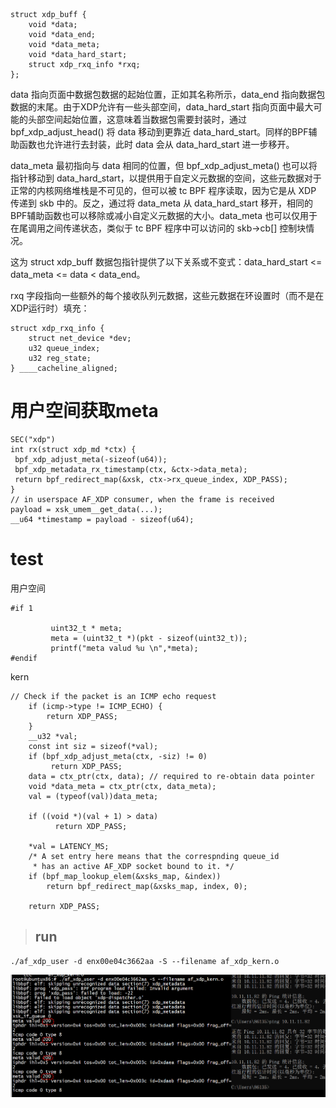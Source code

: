 

```
struct xdp_buff {
    void *data;
    void *data_end;
    void *data_meta;
    void *data_hard_start;
    struct xdp_rxq_info *rxq;
};
```

data 指向页面中数据包数据的起始位置，正如其名称所示，data_end 指向数据包数据的末尾。由于XDP允许有一些头部空间，data_hard_start 指向页面中最大可能的头部空间起始位置，这意味着当数据包需要封装时，通过 bpf_xdp_adjust_head() 将 data 移动到更靠近 data_hard_start。同样的BPF辅助函数也允许进行去封装，此时 data 会从 data_hard_start 进一步移开。

data_meta 最初指向与 data 相同的位置，但 bpf_xdp_adjust_meta() 也可以将指针移动到 data_hard_start，以提供用于自定义元数据的空间，这些元数据对于正常的内核网络堆栈是不可见的，但可以被 tc BPF 程序读取，因为它是从 XDP 传递到 skb 中的。反之，通过将 data_meta 从 data_hard_start 移开，相同的BPF辅助函数也可以移除或减小自定义元数据的大小。data_meta 也可以仅用于在尾调用之间传递状态，类似于 tc BPF 程序中可以访问的 skb->cb[] 控制块情况。

这为 struct xdp_buff 数据包指针提供了以下关系或不变式：data_hard_start <= data_meta <= data < data_end。

rxq 字段指向一些额外的每个接收队列元数据，这些元数据在环设置时（而不是在XDP运行时）填充：
```
struct xdp_rxq_info {
    struct net_device *dev;
    u32 queue_index;
    u32 reg_state;
} ____cacheline_aligned;
```

# 用户空间获取meta

```
SEC("xdp")
int rx(struct xdp_md *ctx) {
 bpf_xdp_adjust_meta(-sizeof(u64));
 bpf_xdp_metadata_rx_timestamp(ctx, &ctx->data_meta);
 return bpf_redirect_map(&xsk, ctx->rx_queue_index, XDP_PASS);
}
// in userspace AF_XDP consumer, when the frame is received
payload = xsk_umem__get_data(...);
__u64 *timestamp = payload - sizeof(u64);
```


# test 

用户空间   
```
#if 1

         uint32_t * meta;
         meta = (uint32_t *)(pkt - sizeof(uint32_t));
         printf("meta valud %u \n",*meta);
#endif
```

kern    
```
// Check if the packet is an ICMP echo request
    if (icmp->type != ICMP_ECHO) {
        return XDP_PASS;
    }
    __u32 *val;
    const int siz = sizeof(*val);
    if (bpf_xdp_adjust_meta(ctx, -siz) != 0)
         return XDP_PASS;
    data = ctx_ptr(ctx, data); // required to re-obtain data pointer
    void *data_meta = ctx_ptr(ctx, data_meta);
    val = (typeof(val))data_meta;

    if ((void *)(val + 1) > data)
          return XDP_PASS;

    *val = LATENCY_MS;
    /* A set entry here means that the correspnding queue_id
     * has an active AF_XDP socket bound to it. */
    if (bpf_map_lookup_elem(&xsks_map, &index))
        return bpf_redirect_map(&xsks_map, index, 0);

    return XDP_PASS;
```

> ## run

```
./af_xdp_user -d enx00e04c3662aa -S --filename af_xdp_kern.o
```

 ![images](xdp2.png)